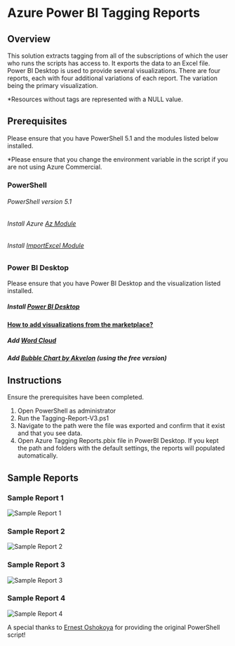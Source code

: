 # Azure Power BI Tagging Reports

## Overview
This solution extracts tagging from all of the subscriptions of which the user who runs the scripts has access to. It exports the data to an Excel file. Power BI Desktop is used to provide several visualizations.  There are four reports, each with four additional variations of each report. The variation being the primary visualization.

*Resources without tags are represented with a NULL value.

## Prerequisites 
Please ensure that you have PowerShell 5.1 and the modules listed below installed.

*Please ensure that you change the environment variable in the script if you are not using Azure Commercial. 
### PowerShell

###### PowerShell version 5.1
###### Install Azure [Az Module](https://aka.ms/az270)
###### Install [ImportExcel Module](https://aka.ms/importexcel542) 

### Power BI Desktop 
Please ensure that you have Power BI Desktop and the visualization listed installed.

##### Install [Power BI Desktop](https://aka.ms/powerbinow)
#### [How to add visualizations from the marketplace?](https://docs.microsoft.com/en-us/power-bi/power-bi-custom-visuals#download-or-import-power-bi-visuals-from-microsoft-appsource)
##### Add [Word Cloud](https://appsource.microsoft.com/en-us/product/power-bi-visuals/WA104380752?tab=Overview)
##### Add [Bubble Chart by Akvelon](https://appsource.microsoft.com/en-us/product/power-bi-visuals/WA104381340?tab=Overview) (using the free version)

## Instructions
Ensure the prerequisites have been completed.
1. Open PowerShell as administrator
2. Run the Tagging-Report-V3.ps1
3. Navigate to the path were the file was exported and confirm that it exist and that you see data.
4. Open Azure Tagging Reports.pbix file in PowerBI Desktop. If you kept the path and folders with the default settings, the reports will populated automatically.

## Sample Reports
### Sample Report 1

![Sample Report 1](https://github.com/jpmicrosoft/AzurePowerBITaggingReports/raw/master/Report1.jpg "Sample Report 1")

### Sample Report 2

![Sample Report 2](https://github.com/jpmicrosoft/AzurePowerBITaggingReports/raw/master/Report2.jpg "Sample Report 2")

### Sample Report 3

![Sample Report 3](https://github.com/jpmicrosoft/AzurePowerBITaggingReports/raw/master/Report3.jpg "Sample Report 3")

### Sample Report 4

![Sample Report 4](https://github.com/jpmicrosoft/AzurePowerBITaggingReports/raw/master/Report4.jpg "Sample Report 4")

A special thanks to [Ernest Oshokoya](https://github.com/eosho) for providing the original PowerShell script!
